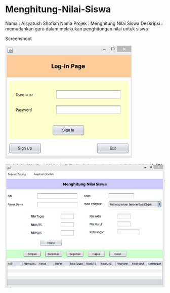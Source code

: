 # Menghitung-Nilai-Siswa

Nama : Aisyatush Shofiah
Nama Projek : Menghitung Nilai Siswa
Deskripsi : memudahkan guru dalam melakukan penghitungan nilai untuk siswa

Screenshoot

![ScreenShoot](https://github.com/ai2025/Menghitung-Nilai-Siswa/blob/master/login.png "")

![ScreenShoot](https://github.com/ai2025/Menghitung-Nilai-Siswa/blob/master/home.png "")
